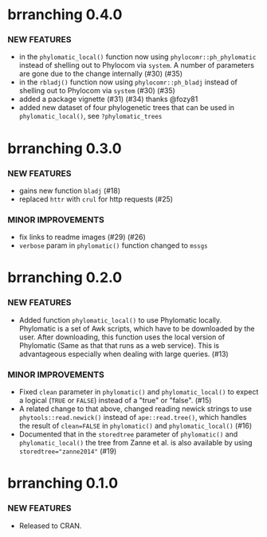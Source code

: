 brranching 0.4.0
================

### NEW FEATURES

* in the `phylomatic_local()` function now using `phylocomr::ph_phylomatic`  instead of shelling out to Phylocom via `system`. A number of parameters are gone due to the change internally (#30) (#35)
* in the `rbladj()` function now using `phylocomr::ph_bladj` instead of shelling out to Phylocom via `system` (#30) (#35)
* added a package vignette (#31) (#34) thanks @fozy81
* added new dataset of four phylogenetic trees that can be used in `phylomatic_local()`, see `?phylomatic_trees`


brranching 0.3.0
================

### NEW FEATURES

* gains new function `bladj`  (#18)
* replaced `httr` with `crul` for http requests (#25)

### MINOR IMPROVEMENTS

* fix links to readme images (#29) (#26)
* `verbose` param in `phylomatic()` function changed to `mssgs`


brranching 0.2.0
================

### NEW FEATURES

* Added function `phylomatic_local()` to use Phylomatic locally. 
Phylomatic is a set of Awk scripts, which have to be downloaded 
by the user. After downloading, this function uses the local version 
of Phylomatic (Same as that that runs as a web service). This is 
advantageous especially when dealing with large queries. (#13)

### MINOR IMPROVEMENTS

* Fixed `clean` parameter in `phylomatic()` and `phylomatic_local()`
to expect a logical (`TRUE` or `FALSE`) instead of a "true" or "false". (#15)
* A related change to that above, changed reading newick strings to use 
`phytools::read.newick()` instead of `ape::read.tree()`, which handles
the result of `clean=FALSE` in `phylomatic()` and `phylomatic_local()` (#16)
* Documented that in the `storedtree` parameter of `phylomatic()` and 
`phylomatic_local()` the tree from Zanne et al. is also available by using
`storedtree="zanne2014"` (#19)


brranching 0.1.0
================

### NEW FEATURES

* Released to CRAN.
